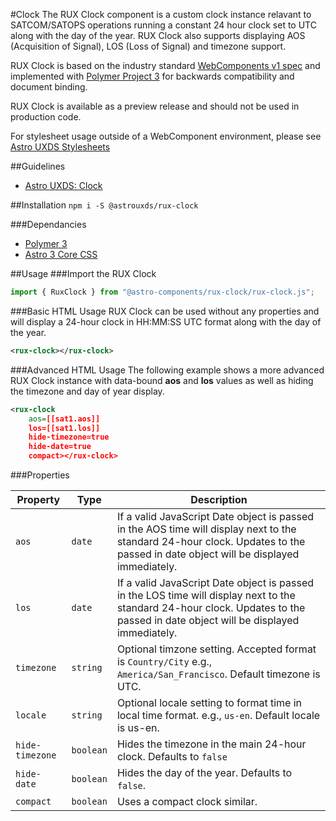 #Clock
The RUX Clock component is a custom clock instance relavant to SATCOM/SATOPS operations running a constant 24 hour clock set to UTC along with the day of the year. RUX Clock also supports displaying AOS (Acquisition of Signal), LOS (Loss of Signal) and timezone support.

RUX Clock is based on the industry standard [WebComponents v1 spec](https://html.spec.whatwg.org/multipage/custom-elements.html) and implemented with [Polymer Project 3](https://www.polymer-project.org) for backwards compatibility and document binding.

RUX Clock is available as a preview release and should not be used in production code.

For stylesheet usage outside of a WebComponent environment, please see [Astro UXDS Stylesheets](https://bitbucket.org/rocketcom/astro-styles)

##Guidelines

- [Astro UXDS: Clock](http://www.astrouxds.com/library/clock)

##Installation
`npm i -S @astrouxds/rux-clock`

###Dependancies

* [Polymer 3](https://www.polymer-project.com)
* [Astro 3 Core CSS](https://bitbucket.org/rocketcom/astro-styles/src/master/)

##Usage
###Import the RUX Clock

```javascript
import { RuxClock } from "@astro-components/rux-clock/rux-clock.js";
```

###Basic HTML Usage
RUX Clock can be used without any properties and will display a 24-hour clock in HH:MM:SS UTC format along with the day of the year.

```xml
<rux-clock></rux-clock>
```

###Advanced HTML Usage
The following example shows a more advanced RUX Clock instance with data-bound **aos** and **los** values as well as hiding the timezone and day of year display.

```xml
<rux-clock
	aos=[[sat1.aos]]
	los=[[sat1.los]]
	hide-timezone=true
	hide-date=true
	compact></rux-clock>
```

###Properties

| Property        | Type      | Description                                                                                                                                                                      |
| --------------- | --------- | -------------------------------------------------------------------------------------------------------------------------------------------------------------------------------- |
| `aos`           | `date`    | If a valid JavaScript Date object is passed in the AOS time will display next to the standard 24-hour clock. Updates to the passed in date object will be displayed immediately. |
| `los`           | `date`    | If a valid JavaScript Date object is passed in the LOS time will display next to the standard 24-hour clock. Updates to the passed in date object will be displayed immediately. |
| `timezone`      | `string`  | Optional timzone setting. Accepted format is `Country/City` e.g., `America/San_Francisco`. Default timezone is UTC.                                                              |
| `locale`        | `string`  | Optional locale setting to format time in local time format. e.g., `us-en`. Default locale is us-en.                                                                             |
| `hide-timezone` | `boolean` | Hides the timezone in the main 24-hour clock. Defaults to `false`                                                                                                                |
| `hide-date`     | `boolean` | Hides the day of the year. Defaults to `false`.                                                                                                                                  |
| `compact`       | `boolean` | Uses a compact clock similar.                                                                                                                                                    |
